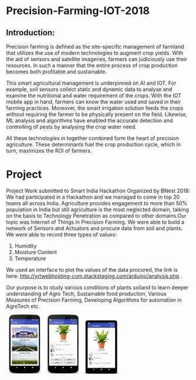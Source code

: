 # Precision-Farming-IOT-2018

## Introduction:
Precision farming is defined as the site-specific management of farmland that utilizes the use of modern technologies 
to augment crop yields. With the aid of sensors and satellite imageries, farmers can judiciously use their resources. 
In such a manner that the entire process of crop production becomes both profitable and sustainable.

This smart agricultural management is underpinned on AI and IOT. For example, soil sensors collect static and dynamic 
data to analyse and examine the nutritional and water requirement of the crops. With the IOT mobile app in hand, farmers can know the water used and saved in their farming practices. Moreover, the smart irrigation solution feeds the crops without requiring the farmer to be physically present on the field. Likewise, ML analysis and algorithms have enabled the accurate detection and controlling of pests by analysing the crop water need.

All these technologies in together combined form the heart of precision agriculture. These determinants fuel the crop production cycle, which in turn, maximizes the ROI of farmers. 	

# Project
Project Work submitted to Smart India Hackathon Organized by BNest 2018:
We had participated in a Hackathon and we managed to come in top 20 teams all across India.
Agriculture provides engagement to more than 50% population in India but still agriculture is the most neglected domain, talking on the basis to Technology Penetration as compared to other domains.Our topic was Internet of Things in Precision Farming. We were able to build a network of Sensors and Actuators and procure data from soil and plants. We were able to record three types of values:

1. Humidity
2. Moisture Content
3. Temperature

We used an interface to plot the values of the data procured, the link is here: http://yrtwebhosting-com.stackstaging.com/arduino/analysis.php . 

Our purpose is to study various conditions of plants soiland to learn deeper understanding of  Agro Tech, Sustainable food production, Various Measures of Precision Farming, Developing Algorithms for automation in AgroTech etc.


<div>
  <img src="s1.png" width="20%"/>
  <img src="s3.png" width="20%"/>
  <img src="s2.png" width="20%"/>
</div>

